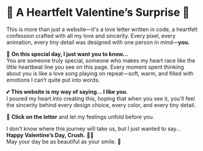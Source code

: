 # 💖 **A Heartfelt Valentine’s Surprise** 💌  

This is more than just a website—it's a love letter written in code, a heartfelt confession crafted with all my love and sincerity. Every pixel, every animation, every tiny detail was designed with one person in mind—**you.**  

🌹 **On this special day, I just want you to know…**  
You are someone truly special, someone who makes my heart race like the little heartbeat line you see on this page. Every moment spent thinking about you is like a love song playing on repeat—soft, warm, and filled with emotions I can’t quite put into words.  

💕 **This website is my way of saying… I like you.**  
I poured my heart into creating this, hoping that when you see it, you’ll feel the sincerity behind every design choice, every color, and every tiny detail.  

📩 **Click on the letter** and let my feelings unfold before you.  

I don’t know where this journey will take us, but I just wanted to say...  
**Happy Valentine’s Day, Crush.** 💌✨  
May your day be as beautiful as your smile. 🌸  

